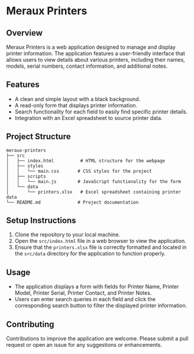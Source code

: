 # Meraux Printers

## Overview
Meraux Printers is a web application designed to manage and display printer information. The application features a user-friendly interface that allows users to view details about various printers, including their names, models, serial numbers, contact information, and additional notes.

## Features
- A clean and simple layout with a black background.
- A read-only form that displays printer information.
- Search functionality for each field to easily find specific printer details.
- Integration with an Excel spreadsheet to source printer data.

## Project Structure
```
meraux-printers
├── src
│   ├── index.html          # HTML structure for the webpage
│   ├── styles
│   │   └── main.css       # CSS styles for the project
│   ├── scripts
│   │   └── main.js        # JavaScript functionality for the form
│   └── data
│       └── printers.xlsx   # Excel spreadsheet containing printer data
└── README.md              # Project documentation
```

## Setup Instructions
1. Clone the repository to your local machine.
2. Open the `src/index.html` file in a web browser to view the application.
3. Ensure that the `printers.xlsx` file is correctly formatted and located in the `src/data` directory for the application to function properly.

## Usage
- The application displays a form with fields for Printer Name, Printer Model, Printer Serial, Printer Contact, and Printer Notes.
- Users can enter search queries in each field and click the corresponding search button to filter the displayed printer information.

## Contributing
Contributions to improve the application are welcome. Please submit a pull request or open an issue for any suggestions or enhancements.